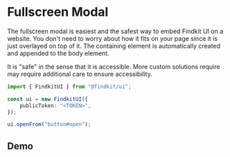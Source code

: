 # Fullscreen Modal

The fullscreen modal is easiest and the safest way to embed Findkit UI on a
website. You don't need to worry about how it fits on your page since it is just
overlayed on top of it. The containing element is automatically created and
appended to the body element.

It is "safe" in the sense that it is accessible. More custom solutions require
may require additional care to ensure accessibility.

```ts
import { FindkitUI } from "@findkit/ui";

const ui = new FindkitUI({
	publicToken: "<TOKEN>",
});

ui.openFrom("button#open");
```

## Demo

<Codesandbox example="simple" />
